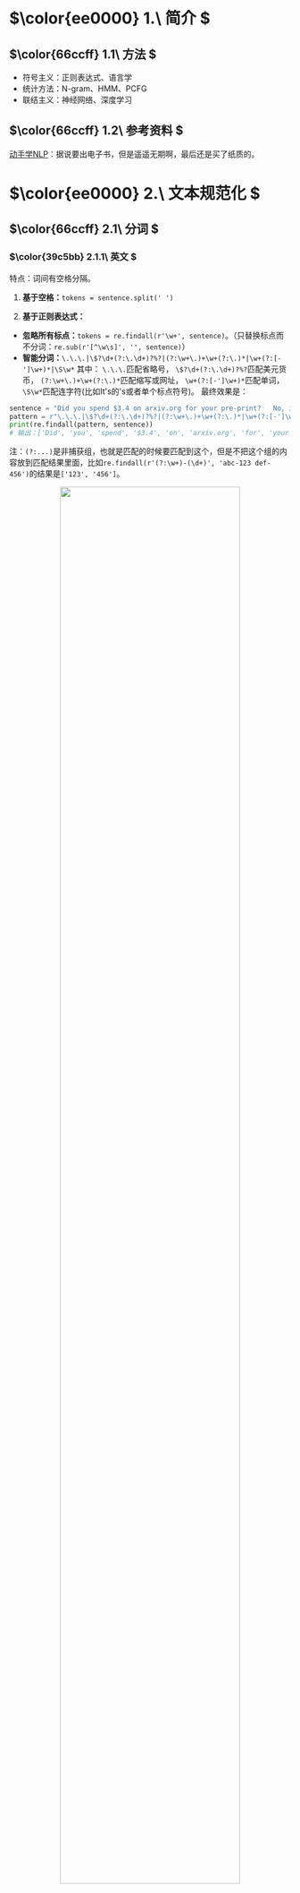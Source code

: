 # $\color{ee0000} 1.\ 简介 $
## $\color{66ccff} 1.1\ 方法 $

- 符号主义：正则表达式、语言学
- 统计方法：N-gram、HMM、PCFG
- 联结主义：神经网络、深度学习

## $\color{66ccff} 1.2\ 参考资料 $
[动手学NLP](https://hnlp.boyuai.com/)：据说要出电子书，但是遥遥无期啊，最后还是买了纸质的。

# $\color{ee0000} 2.\ 文本规范化 $
## $\color{66ccff} 2.1\ 分词 $
### $\color{39c5bb} 2.1.1\ 英文 $

特点：词间有空格分隔。

1. **基于空格：**`tokens = sentence.split(' ')`

2. **基于正则表达式：**
  - **忽略所有标点：**`tokens = re.findall(r'\w+', sentence)`。（只替换标点而不分词：`re.sub(r'[^\w\s]', '', sentence)`）
  - **智能分词：**`\.\.\.|\$?\d+(?:\.\d+)?%?|(?:\w+\.)+\w+(?:\.)*|\w+(?:[-']\w+)*|\S\w*`
  其中：
  `\.\.\.`匹配省略号，
  `\$?\d+(?:\.\d+)?%?`匹配美元货币，
  `(?:\w+\.)+\w+(?:\.)*`匹配缩写或网址，
  `\w+(?:[-']\w+)*`匹配单词，
  `\S\w*`匹配连字符(比如It's的's或者单个标点符号)。
  最终效果是：
  ```python
  sentence = "Did you spend $3.4 on arxiv.org for your pre-print?   No, it's free! It's ..."
  pattern = r"\.\.\.|\$?\d+(?:\.\d+)?%?|(?:\w+\.)+\w+(?:\.)*|\w+(?:[-']\w+)*|\S\w*"
  print(re.findall(pattern, sentence))
  # 输出：['Did', 'you', 'spend', '$3.4', 'on', 'arxiv.org', 'for', 'your', 'pre-print', '?', 'No', ',', "it's", 'free', '!', "It's", '...']
  ```
  注：`(?:...)`是非捕获组，也就是匹配的时候要匹配到这个，但是不把这个组的内容放到匹配结果里面，比如`re.findall(r'(?:\w+)-(\d+)', 'abc-123 def-456')`的结果是`['123', '456']`。

<div align=center>
<img src="assets/自然语言处理/images/image-1.png" width="80%">
</div>

### $\color{39c5bb} 2.1.2\ 中文 $

特点：词间无空格分隔。

1. **基于监督学习的序列标注模型：** CRF
2. **基于子词的分词：** 字节对编码BPE、一元语言建模分词unigram language modeling tokenization、词片WordPiece。

<p style="color:#EC407A; font-weight:bold">BPE</p>

1. **初始化：** 将所有字符作为词并在最后面加上`_`，然后统计每个前后相连字符对的频率。比如将词`beijing`拆分成字符`['b', 'e', 'i', 'j', 'i', 'n', 'g', '_']`，统计语料库里所有的词`'be', 'ei', 'ij', 'ji', 'in', 'ng', 'g_'`的频率。
2. **合并：** 合并频率最高的字符对`merge_key`，更新字符对的频率。假设`merge_key`是`ng`，那么之前的`'n', 'g'`会被替换为`'ng'`。
3. **重复：** 重复步骤2，直到达到指定的词表大小或达到指定迭代次数。

<details>
<summary><span style="color:#009688; font-weight:bold">点击展开完整代码</span></summary>

代码实现：

```python
# 1. 语料库
corpus = "nan nan nan nan nan nanjing nanjing beijing beijing beijing beijing beijing beijing dongbei dongbei dongbei bei bei"
tokens = corpus.split(' ')

# 构建基于字符的初始词表
vocabulary = set(corpus)  # {'a', ' ', 'j', 'd', 'o', 'e', 'g', 'b', 'n', 'i'}
vocabulary.remove(' ')
vocabulary.add('_')
vocabulary = sorted(list(vocabulary))
print(vocabulary)  # ['_', 'a', 'b', 'd', 'e', 'g', 'i', 'j', 'n', 'o']

# 根据语料构建词表
corpus_dict = {}
for token in tokens:
    key = token + '_'
    if key not in corpus_dict:
        corpus_dict[key] = {"split": list(key), "count": 0}
    corpus_dict[key]['count'] += 1  # 比如：'nan_': {'split': ['n', 'a', 'n', '_'], 'count': 5}

print(f"语料：")
for key in corpus_dict:
    print(corpus_dict[key]['count'], corpus_dict[key]['split'])
print(f"词表：{vocabulary}")

# 2. BPE词元学习器
for step in range(9):
    print(f"------第{step + 1}次迭代------")
    split_dict = {}  # 用于统计符号组合的出现次数
    for key in corpus_dict:
        splits = corpus_dict[key]['split']  # key是当前符号nan_，splits是分割后的符号['n', 'a', 'n', '_']
        print(f"当前符号：{key}, 分割后的符号：{splits}")
        # 遍历所有符号进行统计
        for i in range(len(splits) - 1):
            # 组合两个符号作为新的符号
            current_group = splits[i] + splits[i + 1]
            if current_group not in split_dict:
                split_dict[current_group] = 0
            split_dict[current_group] += corpus_dict[key]['count']

    group_hist = [(k, v) for k, v in sorted(split_dict.items(), key=lambda item: item[1], reverse=True)]
    print(f"当前最常出现的前5个符号组合：{group_hist[:5]}")

    merge_key = group_hist[0][0]
    print(f"本次迭代组合的符号为：{merge_key}")
    for key in corpus_dict:
        if merge_key in key:
            new_splits = []
            splits = corpus_dict[key]['split']
            i = 0
            while i < len(splits):
                if i + 1 >= len(splits):
                    new_splits.append(splits[i])
                    i += 1
                    continue
                if merge_key == splits[i] + splits[i + 1]:
                    new_splits.append(merge_key)
                    i += 2
                else:
                    new_splits.append(splits[i])
                    i += 1
            corpus_dict[key]['split'] = new_splits  # 更新分割后的符号，比如merge_key是'ng'，那么之前的'n', 'g'会被替换为'ng'

    vocabulary.append(merge_key)
    print(f"迭代后的语料为：")
    for key in corpus_dict:
        print(corpus_dict[key]['count'], corpus_dict[key]['split'])
    print(f"词表：{vocabulary}")
ordered_vocabulary = {key: i for i, key in enumerate(vocabulary)}

# 3. BPE词元分词器
sentence = "nanjing beijing"
print(f"--------输入语句：{sentence}--------")
tokens = sentence.split(' ')
tokenized_string = []
for token in tokens:
    key = token + '_'
    splits = list(key)
    # 用于在没有更新的时候跳出
    flag = 1
    while flag:
        flag = 0
        split_dict = {}
        # 遍历所有符号进行统计
        for i in range(len(splits) - 1):
            # 组合两个符号作为新的符号
            current_group = splits[i] + splits[i + 1]
            if current_group not in ordered_vocabulary:
                continue  # 如果当前组合不在词表里，跳过
            if current_group not in split_dict:
                # 判断当前组合是否在词表里，如果是的话加入split_dict
                split_dict[current_group] = ordered_vocabulary[current_group]
                flag = 1
        if not flag:
            continue
        print(f"当前分词：{splits}")
        print(f"当前组合：{split_dict}")
        # 对每个组合进行优先级的排序（此处为从小到大）
        group_hist = [(k, v) for k, v in sorted(split_dict.items(), key=lambda item: item[1])]
        # 优先级最高的组合
        merge_key = group_hist[0][0]
        print(f"当前优先级最高的{merge_key}")
        new_splits = []
        i = 0
        # 根据优先级最高的组合产生新的分词
        while i < len(splits):
            if i + 1 >= len(splits):
                new_splits.append(splits[i])
                i += 1
                continue
            if merge_key == splits[i] + splits[i + 1]:
                new_splits.append(merge_key)
                i += 2
            else:
                new_splits.append(splits[i])
                i += 1
        splits = new_splits
    tokenized_string += splits

print(f"分词结果：{tokenized_string}")
```

</details>


## $\color{66ccff} 2.2\ 词规范化 $
### $\color{39c5bb} 2.2.1\ 英文 $

1. **大小写转换：** `sentence.lower()`
2. **词目还原：** `nltk.WordNetLemmatizer().lemmatize(word, pos='v')`，其中`pos`是词性，比如`v`是动词。
3. **词干还原：** `nltk.PorterStemmer().stem(word)`

### $\color{39c5bb} 2.2.2\ 中文 $

1. **繁简转换：** `opencc`、`hanziconv`


## $\color{66ccff} 2.3\ 分句 $
### $\color{39c5bb} 2.3.1\ 英文 $

1. **基于正则表达式：** `re.split(r'[.!?]', text)`，该方法可能会出现歧义，标点`.!?`可能会出现在缩写、数字、网址其他等地方。正确做法是先分词，再分句。如下：

<details>
<summary><span style="color:#009688; font-weight:bold">点击展开完整代码</span></summary>  

```python
import re
sentence_spliter = {".", "?", '!', '...'}
sentence = "Did you spend $3.4 on arxiv.org for your pre-print? No, it's free! It's ..."
pattern = r"\.\.\.|\$?\d+(?:\.\d+)?%?|(?:\w+\.)+\w+(?:\.)*|\w+(?:[-']\w+)*|\S\w*"
tokens = re.findall(pattern, sentence)
# ['Did', 'you', 'spend', '$3.4', 'on', 'arxiv.org', 'for', 'your', 'pre-print', '?', 'No', ',', "it's", 'free', '!', "It's", '...']
print(tokens)
sentences = []
boundary = [0]
# 遍历所有token，如果该token是句子边界，则将句子加入sentences
for token_id, token in enumerate(tokens):
    if token in sentence_spliter:
        # 如果是句子边界，则把分句结果加入进去
        sentences.append(tokens[boundary[-1]:token_id + 1])
        # 将下一句句子起始位置加入boundary
        boundary.append(token_id + 1)
    # print(sentences)
# 即使最后一个句子不是句子边界，也要加入进去
if boundary[-1] != len(tokens):
    sentences.append(tokens[boundary[-1]:])

print(f"分句结果：")
for seg_sentence in sentences:
    print(seg_sentence)
```
输出：
```
['Did', 'you', 'spend', '$3.4', 'on', 'arxiv.org', 'for', 'your', 'pre-print', '?']
['No', ',', "it's", 'free', '!']
["It's", '...']
```
</details>

### $\color{39c5bb} 2.3.2\ 中文 $

1. **基于正则表达式：** `re.split(r'[。！？]', text)`，同样可能会出现歧义，正确做法是先分词，再分句。

# $\color{ee0000} 3.\ 文本表示 $

## $\color{66ccff} 3.1\ 词向量 $

这里只给出GloVe的使用，不具体讨论词向量应该怎么表示更好。

<details>
<summary><span style="color:#009688; font-weight:bold">点击展开完整代码</span></summary>

```python
import pprint  # 美化输出
from gensim.models import KeyedVectors  # 加载词向量

model = KeyedVectors.load_word2vec_format('../model/official/glove/glove.6B.100d.txt', binary=False, no_header=True)
# 使用most_similar()找到词表中距离给定词最近（最相似）的n个词
pprint.pprint(model.most_similar('film'))
pprint.pprint(model.most_similar('car'))

# 类比
def analogy(x1, x2, y1):
    # y1 + x2 - x1
    result = model.most_similar(positive=[y1, x2], negative=[x1])
    return result[0][0]
print(analogy('china', 'chinese', 'japan'))  # japanese
print(analogy('australia', 'koala', 'china'))  # panda
print(analogy('tall', 'tallest', 'long'))  # longest
print(analogy('good', 'fantastic', 'bad'))  # terrible
print(analogy('man', 'woman', 'king'))  # queen
```

</details>

## $\color{66ccff} 3.2\ 稀疏向量 $

1. **共现矩阵：**`cooccur_matrix`大小为(vocab_size, vocab_size)，`cooccur_matrix[i, j]`表示词`i`和词`j`共现(在同一个窗口内，窗口长度可以设为`5`)的次数，是对称矩阵，对角线元素无效(实际过程中用0填充)。即$C_{ij} = \sum_{t=1}^{T} \mathbb{I}(w_t = i) \sum_{-c \leq j \leq c, j \ne 0} \mathbb{I}(w_{t+j} = j)$。与推荐系统当时问题一样，高频词会与很多词共现，主导着余弦相似度的计算结果。
2. **PPMI矩阵：**`ppmi_matrix`，大小为(vocab_size, vocab_size)，
`ppmi_matrix[i, j]`表示词`i`和词`j`的正点互信息(pointwise mutual information)值，是对称矩阵。即$\text {PMI}(i, j) = \log \frac{P(i, j)}{P(i)P(j)}$，$\text {PPMI}_{ij} = \max(\text {PMI}(i, j), 0)$。式中，$P(i, j) = \frac{C_{ij}}{N},P(i)=\frac{\sum_jC_{ij}}{N}$，$N$是语料库中的词数。

<details>
<summary><span style="color:#009688; font-weight:bold">点击展开完整代码</span></summary>

代码来自：https://stackoverflow.com/questions/58701337/how-to-construct-ppmi-matrix-from-a-text-corpus

```python
def co_occurrence(sentences, window_size):
    d = defaultdict(int)
    vocab = set()
    for text in sentences:
        # preprocessing (use tokenizer instead)
        text = text.lower().split()
        # iterate over sentences
        for i in range(len(text)):
            token = text[i]
            vocab.add(token)  # add to vocab
            next_token = text[i+1 : i+1+window_size]
            for t in next_token:
                key = tuple( sorted([t, token]) )
                d[key] += 1
    
    # formulate the dictionary into dataframe
    vocab = sorted(vocab) # sort vocab
    df = pd.DataFrame(data=np.zeros((len(vocab), len(vocab)), dtype=np.int16),
                      index=vocab,
                      columns=vocab)
    for key, value in d.items():
        df.at[key[0], key[1]] = value
        df.at[key[1], key[0]] = value
    return df

def pmi(df, positive=True):
    col_totals = df.sum(axis=0)
    total = col_totals.sum()
    row_totals = df.sum(axis=1)
    expected = np.outer(row_totals, col_totals) / total
    df = df / expected
    # Silence distracting warnings about log(0):
    with np.errstate(divide='ignore'):
        df = np.log(df)
    df[np.isinf(df)] = 0.0  # log(0) = 0
    if positive:
        df[df < 0] = 0.0
    return df

text = ["I go to school every day by bus .",
        "i go to theatre every night by bus"] 
df = co_occurrence(text, 2)
ppmi = pmi(df, positive=True)
```

</details>

## $\color{66ccff} 3.3\ 稠密向量 $

1. **基于SVD的潜在语义分析LSA**：对于一个文档-词语矩阵$A$(term-document matrix)，每行代表一个词，每列代表一个文档，矩阵中的值表示词在文档中的出现频率。$A = UΣV^T$取前$k$个特征值，左奇异矩阵$U$表示词语的特征向量，右奇异矩阵$V^T$表示文档的特征向量。

2. **word2vec**：在[推荐系统2.2.1](推荐系统.html)里，这里只给出pytorch的实现。

<details>
<summary><span style="color:#009688; font-weight:bold">点击展开完整代码</span></summary>

```python
from nltk.tokenize import sent_tokenize, word_tokenize
from collections import defaultdict
import numpy as np
import torch
from torch import nn
import torch.nn.functional as F
from tqdm import trange
import matplotlib.pyplot as plt
from torch.utils.data import DataLoader
from torch.optim import Adam

# 使用类管理数据对象，包括文本读取、文本预处理等
class TheLittlePrinceDataset:
    def __init__(self, tokenize=True):
        # 利用NLTK函数进行分句和分词
        text = open('data/the little prince.txt', 'r', encoding='utf-8').read()
        if tokenize:
            self.sentences = sent_tokenize(text.lower())
            self.tokens = [word_tokenize(sent) for sent in self.sentences]
        else:
            self.text = text

    def build_vocab(self, min_freq=1):
        # 统计词频
        frequency = defaultdict(int)
        for sentence in self.tokens:
            for token in sentence:
                frequency[token] += 1
        self.frequency = frequency

        # 加入<unk>处理未登录词，加入<pad>用于对齐变长输入进而加速
        self.token2id = {'<unk>': 1, '<pad>': 0}
        self.id2token = {1: '<unk>', 0: '<pad>'}
        for token, freq in sorted(frequency.items(), key=lambda x: -x[1]):
            # 丢弃低频词
            if freq > min_freq:
                self.token2id[token] = len(self.token2id)
                self.id2token[len(self.id2token)] = token
            else:
                break

    def get_word_distribution(self):
        distribution = np.zeros(vocab_size)
        for token, freq in self.frequency.items():
            if token in dataset.token2id:
                distribution[dataset.token2id[token]] = freq
            else:
                # 不在词表中的词按<unk>计算
                distribution[1] += freq
        distribution /= distribution.sum()
        return distribution

    # 将分词结果转化为索引表示
    def convert_tokens_to_ids(self, drop_single_word=True):
        self.token_ids = []
        for sentence in self.tokens:
            token_ids = [self.token2id.get(token, 1) for token in sentence]
            # 忽略只有一个token的序列，无法计算loss
            if len(token_ids) == 1 and drop_single_word:
                continue
            self.token_ids.append(token_ids)

        return self.token_ids

dataset = TheLittlePrinceDataset()
dataset.build_vocab(min_freq=1)
sentences = dataset.convert_tokens_to_ids()

# 遍历所有的中心词-上下文词对
window_size = 2
data = []  # 存储中心词-上下文词对
for sentence in sentences:
    for i in range(len(sentence)):
        for j in range(i-window_size, i+window_size+1):
            if j == i or j < 0 or j >= len(sentence):
                continue
            center_word = sentence[i]
            context_word = sentence[j]
            data.append([center_word, context_word])

data = np.array(data)
print(data.shape, data)

# 实现skipgram算法，使用对比学习计算损失
class SkipGramNCE(nn.Module):
    def __init__(self, vocab_size, embed_size, distribution, neg_samples=20):
        super(SkipGramNCE, self).__init__()
        print(f'vocab_size = {vocab_size}, embed_size = {embed_size}, ' + f'neg_samples = {neg_samples}')
        self.input_embeddings = nn.Embedding(vocab_size, embed_size)
        self.output_embeddings = nn.Embedding(vocab_size, embed_size)
        distribution = np.power(distribution, 0.75)
        distribution /= distribution.sum()
        self.distribution = torch.tensor(distribution)
        self.neg_samples = neg_samples

    def forward(self, input_ids, labels):
        i_embed = self.input_embeddings(input_ids)
        o_embed = self.output_embeddings(labels)
        batch_size = i_embed.size(0)
        n_words = torch.multinomial(self.distribution, batch_size * self.neg_samples, replacement=True).view(batch_size, -1)
        n_embed = self.output_embeddings(n_words)
        pos_term = F.logsigmoid(torch.sum(i_embed * o_embed, dim=1))
        # 负采样，用于对比学习
        neg_term = F.logsigmoid(- torch.bmm(n_embed, i_embed.unsqueeze(2)).squeeze())
        neg_term = torch.sum(neg_term, dim=1)
        loss = - torch.mean(pos_term + neg_term)
        return loss


# 为对比学习负采样准备词频率分布
vocab_size = len(dataset.token2id)
embed_size = 128
distribution = dataset.get_word_distribution()
print(distribution)
model = SkipGramNCE(vocab_size, embed_size, distribution)


# 定义静态方法collate_batch批量处理数据，转化为PyTorch可以需要的张量类型
class DataCollator:
    @classmethod
    def collate_batch(cls, batch):
        batch = np.array(batch)
        input_ids = torch.tensor(batch[:, 0], dtype=torch.long)
        labels = torch.tensor(batch[:, 1], dtype=torch.long)
        return {'input_ids': input_ids, 'labels': labels}


# 定义训练参数以及训练循环
epochs = 100
batch_size = 128
learning_rate = 1e-3
epoch_loss = []

data_collator = DataCollator()
dataloader = DataLoader(data, batch_size=batch_size, shuffle=True, collate_fn=data_collator.collate_batch)
optimizer = Adam(model.parameters(), lr=learning_rate)
model.zero_grad()
model.train()

# 训练过程，每步读取数据，送入模型计算损失，并使用PyTorch进行优化
with trange(epochs, desc='epoch', ncols=60) as pbar:
    for epoch in pbar:
        for step, batch in enumerate(dataloader):
            loss = model(**batch)
            pbar.set_description(f'epoch-{epoch}, loss={loss.item():.4f}')
            loss.backward()
            optimizer.step()
            model.zero_grad()
        epoch_loss.append(loss.item())

epoch_loss = np.array(epoch_loss)
plt.plot(range(len(epoch_loss)), epoch_loss)
plt.xlabel('training epoch')
plt.ylabel('loss')
plt.show()
# 保存模型
torch.save(model, '../model/prince/skipgram_nce.pth')
# 保存词向量
embeddings = model.input_embeddings.weight.data.numpy()
np.save('../model/prince/embeddings.npy', embeddings)
# 查询happy和sad的词向量，然后计算它们的余弦相似度
happy = embeddings[dataset.token2id['happy']]
sad = embeddings[dataset.token2id['sad']]
similarity = np.dot(happy, sad) / (np.linalg.norm(happy) * np.linalg.norm(sad))
print(similarity)  # 0.05455044
```

</details>


## $\color{66ccff} 3.4\ 文档表示 $

1. **TF-IDF**：
**TF**: Term Frequency，词频，表示词在文档中出现的频率。
**IDF**: Inverse Document Frequency，逆文档频率，表示词在文档集合中的稀有程度。
$$\text {TF}(w, d) = \frac{f_{w,d}}{\sum_{w' \in d} f_{w',d}}, \text {IDF}(w) = \log \frac{N}{\text {df}_w(+1)}$$
其中$f_{w,d}$是词$w$在文档$d$中的频率，$\text {df}_w$是包含词$w$的文档数，$N$是文档总数，$+1$是为了避免分母为0。

<details>
<summary><span style="color:#009688; font-weight:bold">点击展开完整代码</span></summary>

```python
class TFIDF:
    def __init__(self, vocab_size, norm='l2', smooth_idf=True, sublinear_tf=True):
        self.vocab_size = vocab_size
        self.norm = norm  # l2能让不同文档的TF-IDF向量长度一致
        self.smooth_idf = smooth_idf
        self.sublinear_tf = sublinear_tf

    def fit(self, X):
        doc_freq = np.zeros(self.vocab_size, dtype=np.float64)
        for data in X:
            for token_id in set(data):
                doc_freq[token_id] += 1
        doc_freq += int(self.smooth_idf)
        n_samples = len(X) + int(self.smooth_idf)
        self.idf = np.log(n_samples / doc_freq) + 1

    def transform(self, X):
        assert hasattr(self, 'idf')
        term_freq = np.zeros((len(X), self.vocab_size), dtype=np.float64)
        for i, data in enumerate(X):
            for token in data:
                term_freq[i, token] += 1
        if self.sublinear_tf:
            term_freq = np.log(term_freq + 1)
        Y = term_freq * self.idf
        if self.norm:
            row_norm = (Y ** 2).sum(axis=1)
            row_norm[row_norm == 0] = 1
            Y /= np.sqrt(row_norm)[:, None]
        return Y

    def fit_transform(self, X):
        self.fit(X)
        return self.transform(X)
```
</details>


2. **稠密向量**：
- 将文档里所有词的embedding求平均(平均池化、最大池化、注意力池化等)。
- 使用RNN、Transformer等模型的最后一层输出。



# $\color{ee0000} 4.\ 文本分类 $

## $\color{66ccff} 4.1\ 正则表达式 $

适合简单的文本分类任务，要求文本的特征比较明显(存在明显的关键词)。
不需要任何标注数据与训练，但是需要人工设计规则。

## $\color{66ccff} 4.2\ 朴素贝叶斯 $

对于分类问题$P(C|\boldsymbol{x})=\frac {P(\boldsymbol{x}|C)P(C)}{P(\boldsymbol{x})}:$

对于每个类别，计算其在所有样本中出现的概率，称之为先验概率$P(C)$。
对于每个特征，计算它在每个类别下的概率，称之为条件概率/似然函数$P(\boldsymbol x|C)$。
根据贝叶斯定理，计算给定特征下，每个类别出现的概率，称之为后验概率$P(C|\boldsymbol{x})$。
根据后验概率$P(C|\boldsymbol x)$的大小判定分类。
对于文本分类，朴素贝叶斯公式如下：
$$P(c|d) = \frac{P(d|c)P(c)}{P(d)} \propto P(d|c)P(c) = P(c)\prod_{i=1}^{n}P(w_i|c)$$
式中，将文档$d$表示为词的序列$d=(w_1,w_2,...,w_n)$，$P(c|d)$是文档$d$属于类别$c$的概率，$P(d|c)$是类别$c$下文档$d$的概率，$P(c)$是类别$c$的概率，$P(w_i|c)$是类别$c$下词$w_i$的概率。其中，naive Bayes的假设：
- **条件独立假设**：词之间相互独立，即$P(w_i|c)$与$P(w_j|c)$独立，因此$P(d|c)=P(w_1,w_2,...,w_n|c)=P_1(w_1|c)P_2(w_2|c)...P_n(w_n|c)$，P的下标表示词的位置。
- **词袋假设**：词的位置对分类没有影响，对于某个词$w_k$，有$\forall i,j, P_i(w_k|c)=P_j(w_k|c)=P(w_k|c)$。
但目前还有一个问题，如果某个词$w_p$虽然很能代表类别$C_q$，但是却没有在训练集的$C_q$里出现，那么$P(w_p|c_q)=0$，解决方法是Laplace平滑，$P(w_p|C_q)=\frac{\text {count}(w_p|c_q)+1}{(\sum_{w\in \mathcal{V} }^{}\text {count}(w|c_q)) +\mathcal{|V|} }$

<details>
<summary><span style="color:#009688; font-weight:bold">点击展开完整代码</span></summary>

```python
from tqdm import tqdm
from collections import defaultdict
import json
import spacy
from spacy.lang.zh.stop_words import STOP_WORDS
import numpy as np

nlp = spacy.load('zh_core_web_sm')


class BooksDataset:
    def __init__(self):
        train_file, test_file = 'data/Hands-on-NLP/train.jsonl', 'data/Hands-on-NLP/test.jsonl'

        # 下载数据为JSON格式，转化为Python对象
        def read_file(file_name):
            with open(file_name, 'r', encoding='utf-8') as fin:
                json_list = list(fin)
            data_split = []
            for json_str in json_list:
                data_split.append(json.loads(json_str))
            return data_split

        self.train_data, self.test_data = read_file(train_file), read_file(test_file)
        print('train size =', len(self.train_data),
              ', test size =', len(self.test_data))

        # 建立文本标签和数字标签的映射
        self.label2id, self.id2label = {}, {}
        for data_split in [self.train_data, self.test_data]:
            for data in data_split:
                txt = data['class']
                if txt not in self.label2id:
                    idx = len(self.label2id)
                    self.label2id[txt] = idx
                    self.id2label[idx] = txt
                label_id = self.label2id[txt]
                data['label'] = label_id

    def tokenize(self, attr='book'):
        # 使用以下两行命令安装spacy用于中文分词
        # pip install -U spacy
        # python -m spacy download zh_core_web_sm
        # 去除文本中的符号和停用词
        for data_split in [self.train_data, self.test_data]:
            for data in tqdm(data_split):
                # 转为小写
                text = data[attr].lower()
                # 符号替换为空
                tokens = [t.text for t in nlp(text) if t.text not in STOP_WORDS]
                # 这一步比较耗时，因此把tokenize的结果储存起来
                data['tokens'] = tokens

    # 根据分词结果建立词表，忽略部分低频词，
    # 可以设置词最短长度和词表最大大小
    def build_vocab(self, min_freq=3, min_len=2, max_size=None):
        frequency = defaultdict(int)
        for data in self.train_data:
            tokens = data['tokens']
            for token in tokens:
                frequency[token] += 1

        print(f'unique tokens = {len(frequency)}, ' + \
              f'total counts = {sum(frequency.values())}, ' + \
              f'max freq = {max(frequency.values())}, ' + \
              f'min freq = {min(frequency.values())}')

        self.token2id = {}
        self.id2token = {}
        total_count = 0
        for token, freq in sorted(frequency.items(), key=lambda x: -x[1]):
            if max_size and len(self.token2id) >= max_size:
                break
            if freq > min_freq:
                if (min_len is None) or (min_len and len(token) >= min_len):
                    self.token2id[token] = len(self.token2id)
                    self.id2token[len(self.id2token)] = token
                    total_count += freq
            else:
                break
        print(f'min_freq = {min_freq}, min_len = {min_len}, ' + \
              f'max_size = {max_size}, '
              f'remaining tokens = {len(self.token2id)}, '
              f'in-vocab rate = {total_count / sum(frequency.values())}')

    # 将分词后的结果转化为数字索引
    def convert_tokens_to_ids(self):
        for data_split in [self.train_data, self.test_data]:
            for data in data_split:
                data['token_ids'] = []
                for token in data['tokens']:
                    if token in self.token2id:
                        data['token_ids'].append(self.token2id[token])


dataset = BooksDataset()
dataset.tokenize()
print(dataset.train_data[0]['tokens'])
print(dataset.label2id)


dataset.build_vocab(min_freq=3)
dataset.convert_tokens_to_ids()
print(dataset.train_data[0]['token_ids'])


train_X, train_Y = [], []
test_X, test_Y = [], []

for data in dataset.train_data:
    x = np.zeros(len(dataset.token2id), dtype=np.int32)
    for token_id in data['token_ids']:
        x[token_id] += 1
    train_X.append(x)
    train_Y.append(data['label'])
for data in dataset.test_data:
    x = np.zeros(len(dataset.token2id), dtype=np.int32)
    for token_id in data['token_ids']:
        x[token_id] += 1
    test_X.append(x)
    test_Y.append(data['label'])
train_X, train_Y = np.array(train_X), np.array(train_Y)
test_X, test_Y = np.array(test_X), np.array(test_Y)


class NaiveBayes:
    def __init__(self, num_classes, vocab_size):
        self.num_classes = num_classes
        self.vocab_size = vocab_size
        self.prior = np.zeros(num_classes, dtype=np.float64)
        self.likelihood = np.zeros((num_classes, vocab_size), dtype=np.float64)

    def fit(self, X, Y):
        # NaiveBayes的训练主要涉及先验概率和似然的估计，
        # 这两者都可以通过计数简单获得
        for x, y in zip(X, Y):
            self.prior[y] += 1
            for token_id in x:
                self.likelihood[y, token_id] += 1

        self.prior /= self.prior.sum()
        # laplace平滑
        self.likelihood += 1
        self.likelihood /= self.likelihood.sum(axis=0)
        # 为了避免精度溢出，使用对数概率
        self.prior = np.log(self.prior)
        self.likelihood = np.log(self.likelihood)

    def predict(self, X):
        # 算出各个类别的先验概率与似然的乘积，找出最大的作为分类结果
        preds = []
        for x in X:
            p = np.zeros(self.num_classes, dtype=np.float64)
            for i in range(self.num_classes):
                p[i] += self.prior[i]
                for token in x:
                    p[i] += self.likelihood[i, token]
            preds.append(np.argmax(p))
        return preds


nb = NaiveBayes(len(dataset.label2id), len(dataset.token2id))
train_X, train_Y = [], []
for data in dataset.train_data:
    train_X.append(data['token_ids'])
    train_Y.append(data['label'])
nb.fit(train_X, train_Y)

for i in range(3):
    print(f'P({dataset.id2label[i]}) = {np.exp(nb.prior[i])}')
for i in range(3):
    print(f'P({dataset.id2token[i]}|{dataset.id2label[0]}) = ' + \
          f'{np.exp(nb.likelihood[0, i])}')

test_X, test_Y = [], []
for data in dataset.test_data:
    test_X.append(data['token_ids'])
    test_Y.append(data['label'])

NB_preds = nb.predict(test_X)

for i, (p, y) in enumerate(zip(NB_preds, test_Y)):
    if i >= 5:
        break
    print(f'test example-{i}, prediction = {p}, label = {y}')
```

</details>

## $\color{66ccff} 4.3\ 逻辑回归 $

在NB中，我们使用的是$d=(w_1,w_2,...,w_n)$来表示文档，但是这种表示方法忽略了词之间的关系，比如词的顺序、词的位置等。逻辑回归可以解决这个问题，它的输入是文档的特征向量$\boldsymbol{x}=(x_1,x_2,...,x_n)$，其中$x_i$是词$w_i$的特征向量，可以是词向量、TF-IDF向量等。逻辑回归的输出是一个标量，表示文档属于某个类别的概率。逻辑回归的损失函数是交叉熵损失函数：
$$L=-\frac 1 N \sum_{i=1}^{N}\log p_\theta(c_i|\boldsymbol{x}_i) + \lambda \|\theta\|_2^2$$
其中，$N$是样本数，$p_\theta(c_i|\boldsymbol{x}_i$是模型预测的文档$\boldsymbol{x}_i$属于类别$c_i$的概率，$\theta$是模型参数，$\lambda$是正则化系数。
二分类时，$p_\theta(c_i=1|\boldsymbol{x}_i)=\sigma(\boldsymbol{\theta}^T\boldsymbol{x}_i)=\frac{1}{1+\exp(-\boldsymbol{\theta}^T\boldsymbol{x}_i)}$，$p_\theta(c_i=0|\boldsymbol{x}_i)=1-p_\theta(c_i=1|\boldsymbol{x}_i)=\frac{\exp(-\boldsymbol{\theta}^T\boldsymbol{x}_i)}{1+\exp(-\boldsymbol{\theta}^T\boldsymbol{x}_i)}$。
多分类时，$p_\theta(c_i=k|\boldsymbol{x}_i)=\text{softmax}(\boldsymbol{\theta}_k^T\boldsymbol{x}_i)=\frac{\exp(\boldsymbol{\theta}_k^T\boldsymbol{x}_i)}{\sum_{j=1}^{K}\exp(\boldsymbol{\theta}_j^T\boldsymbol{x}_i)}$。

<details>
<summary><span style="color:#009688; font-weight:bold">点击展开完整代码</span></summary>

数据集同4.2朴素贝叶斯。另外还实现了微平均micro-average和宏平均macro-average。

```python
import torch
from torch import nn
from tqdm import tqdm, trange
import matplotlib.pyplot as plt
import numpy as np
from torch.utils.data import Dataset, DataLoader
from torch.optim import SGD, Adam

class TFIDF:
    def __init__(self, vocab_size, norm='l2', smooth_idf=True, sublinear_tf=True):
        self.vocab_size = vocab_size
        self.norm = norm  # l2能让不同文档的TF-IDF向量长度一致
        self.smooth_idf = smooth_idf
        self.sublinear_tf = sublinear_tf

    def fit(self, X):
        doc_freq = np.zeros(self.vocab_size, dtype=np.float64)
        for data in X:
            for token_id in set(data):
                doc_freq[token_id] += 1
        doc_freq += int(self.smooth_idf)
        n_samples = len(X) + int(self.smooth_idf)
        self.idf = np.log(n_samples / doc_freq) + 1

    def transform(self, X):
        assert hasattr(self, 'idf')
        term_freq = np.zeros((len(X), self.vocab_size), dtype=np.float64)
        for i, data in enumerate(X):
            for token in data:
                term_freq[i, token] += 1
        if self.sublinear_tf:
            term_freq = np.log(term_freq + 1)
        Y = term_freq * self.idf
        if self.norm:
            row_norm = (Y ** 2).sum(axis=1)
            row_norm[row_norm == 0] = 1
            Y /= np.sqrt(row_norm)[:, None]
        return Y

    def fit_transform(self, X):
        self.fit(X)
        return self.transform(X)

tfidf = TFIDF(len(dataset.token2id))
tfidf.fit(train_X)
train_F = tfidf.transform(train_X)
test_F = tfidf.transform(test_X)


class LR(nn.Module):
    def __init__(self, input_dim, output_dim):
        super(LR, self).__init__()
        self.linear = nn.Linear(input_dim, output_dim)

    def forward(self, input_feats, labels=None):
        outputs = self.linear(input_feats)

        if labels is not None:
            loss_fc = nn.CrossEntropyLoss()
            loss = loss_fc(outputs, labels)
            return (loss, outputs)

        return outputs


model = LR(len(dataset.token2id), len(dataset.label2id))


# 使用PyTorch的DataLoader来进行数据循环，因此按照PyTorch的接口
# 实现myDataset和DataCollator两个类
# myDataset是对特征向量和标签的简单封装便于对齐接口，
# DataCollator用于批量将数据转化为PyTorch支持的张量类型
class myDataset(Dataset):
    def __init__(self, X, Y):
        self.X = X
        self.Y = Y

    def __len__(self):
        return len(self.X)

    def __getitem__(self, idx):
        return self.X[idx], self.Y[idx]


class DataCollator:
    @classmethod
    def collate_batch(cls, batch):
        feats, labels = [], []
        for x, y in batch:
            feats.append(x)
            labels.append(y)
        # 直接将一个ndarray的列表转化为张量是非常慢的，
        # 所以需要提前将列表转化为一整个ndarray
        feats = torch.tensor(np.array(feats), dtype=torch.float)
        labels = torch.tensor(np.array(labels), dtype=torch.long)
        return {'input_feats': feats, 'labels': labels}


# 设置训练超参数和优化器，模型初始化
epochs = 50
batch_size = 128
learning_rate = 1e-3
weight_decay = 0

train_dataset = myDataset(train_F, train_Y)
test_dataset = myDataset(test_F, test_Y)

data_collator = DataCollator()
train_dataloader = DataLoader(train_dataset, batch_size=batch_size, shuffle=True, collate_fn=data_collator.collate_batch)
test_dataloader = DataLoader(test_dataset, batch_size=batch_size, shuffle=False, collate_fn=data_collator.collate_batch)
optimizer = Adam(model.parameters(), lr=learning_rate, weight_decay=weight_decay)
model.zero_grad()
model.train()

# 模型训练
with trange(epochs, desc='epoch', ncols=60) as pbar:
    epoch_loss = []
    for epoch in pbar:
        model.train()
        for step, batch in enumerate(train_dataloader):
            loss = model(**batch)[0]
            pbar.set_description(f'epoch-{epoch}, loss={loss.item():.4f}')
            loss.backward()
            optimizer.step()
            model.zero_grad()
            epoch_loss.append(loss.item())

    epoch_loss = np.array(epoch_loss)
    # 打印损失曲线
    plt.plot(range(len(epoch_loss)), epoch_loss)
    plt.xlabel('training epoch')
    plt.ylabel('loss')
    plt.show()

    model.eval()
    with torch.no_grad():
        loss_terms = []
        for batch in test_dataloader:
            loss = model(**batch)[0]
            loss_terms.append(loss.item())
        print(f'eval_loss = {np.mean(loss_terms):.4f}')

LR_preds = []
model.eval()
for batch in test_dataloader:
    with torch.no_grad():
        _, preds = model(**batch)
        preds = np.argmax(preds, axis=1)
        LR_preds.extend(preds)

for i, (p, y) in enumerate(zip(LR_preds, test_Y)):
    if i >= 5:
        break
    print(f'test example-{i}, prediction = {p}, label = {y}')


test_Y = np.array(test_Y)
NB_preds = np.array(NB_preds)
LR_preds = np.array(LR_preds)

def micro_f1(preds, labels):
    TP = np.sum(preds == labels)
    FN = FP = 0
    for i in range(len(dataset.label2id)):
        FN += np.sum((preds == i) & (labels != i))
        FP += np.sum((preds != i) & (labels == i))
    precision = TP / (TP + FP)
    recall = TP / (TP + FN)
    f1 = 2 * precision * recall / (precision + recall)
    return f1

def macro_f1(preds, labels):
    f_scores = []
    for i in range(len(dataset.label2id)):
        TP = np.sum((preds == i) & (labels == i))
        FN = np.sum((preds == i) & (labels != i))
        FP = np.sum((preds != i) & (labels == i))
        precision = TP / (TP + FP)
        recall = TP / (TP + FN)
        f1 = 2 * precision * recall / (precision + recall)
        f_scores.append(f1)
    return np.mean(f_scores)

print(f'NB: micro-f1 = {micro_f1(NB_preds, test_Y)}, '+\
      f'macro-f1 = {macro_f1(NB_preds, test_Y)}')
print(f'LR: micro-f1 = {micro_f1(LR_preds, test_Y)}, '+\
      f'macro-f1 = {macro_f1(LR_preds, test_Y)}')
```
输出：
```
NB: micro-f1 = 0.8961520630505331, macro-f1 = 0.8948572078813896
LR: micro-f1 = 0.9151599443671766, macro-f1 = 0.9143871512947528
```

</details>


# $\color{ee0000} 5.\ 文本聚类 $

先将文档转化为特征向量，然后使用聚类算法对特征向量进行聚类。

## $\color{66ccff} 5.1\ K-means $
注意使用TF-IDF向量的时候需要L2正则化，因为K-means对特征的尺度敏感。

## $\color{66ccff} 5.2\ 基于高斯混合的EM算法 $

高斯函数的PDF：
$$f_\chi(x)=\frac{\exp\left[-\frac12(x-\mu)^T\Sigma^{-1}\left(x-\mu\right)\right]}{(2\pi)^{\frac D2}\left|\Sigma\right|^{\frac12}}$$
式中，$\mu$是均值(维度与$x$一样，都是$D$)，$\Sigma_{D\times D}$是协方差矩阵，$D$是特征维度，$\chi=\{\mu,\Sigma\}$是高斯分布的参数。
高斯混合模型是多个高斯函数的线性组合，其PDF是：
$$f(x)=\sum_{k=1}^{K}\pi_kf_k(x)$$
式中，$\pi_k$是第$k$个高斯函数的权重(混合系数)，满足$\pi_k \ge 0,\sum_{k=1}^{K}\pi_k=1$，$f_k(x)$是第$k$个高斯函数。
EM算法的目标是最大化似然函数：
$$\max_{\theta} \prod_{i=1}^{N}f(x) = \max_{\theta} \prod_{i=1}^{N}\sum_{k=1}^{K}\pi_kf_k(x) \Rightarrow \max_{\theta} \sum_{i=1}^{N}\log\left(\sum_{k=1}^{K}\pi_kf_k(x_i)\right)$$
其中，参数$\theta=\{\pi_k,\mu_k,\Sigma_k\}_{k=1}^{K}$。
初始：随机初始化参数$\theta$。
E步：计算每个样本$x_i$属于第$k$个高斯函数的概率：
$$\gamma_{ik}=\frac{\pi_kf_k(x_i)}{\sum_{j=1}^{K}\pi_jf_j(x_i)}$$
$\gamma_{ik}$事实上建模的是一种概率分布。
M步：更新参数：
$$\pi_k=\frac1N\sum_{i=1}^{N}\gamma_{ik},\mu_k=\frac{\sum_{i=1}^{N}\gamma_{ik}x_i}{\sum_{i=1}^{N}\gamma_{ik}},\Sigma_k=\frac{\sum_{i=1}^{N}\gamma_{ik}(x_i-\mu_k)(x_i-\mu_k)^T}{\sum_{i=1}^{N}\gamma_{ik}}$$
式中，$N$是样本数。
EM算法的收敛条件：
- 最大迭代次数。
- 参数变化小于阈值。

**EM算法与K-means的关联：**
K-means是EM算法的特例，K-means的E步是硬聚类，M步是更新均值，K-means的E步是$\gamma_{ik}=\begin{cases}1 & \text{if }k=\arg\min_j\|x_i-\mu_j\|_2^2\\0 & \text{otherwise}\end{cases}$，M步是$\mu_k=\frac{\sum_{i=1}^{N}\gamma_{ik}x_i}{\sum_{i=1}^{N}\gamma_{ik}}$。也就是说，EM比K-means多了$\pi_k$和$\Sigma_k$的更新，而这两个参数代表着高斯分布的权重和协方差。
如果EM满足协方差矩阵等比于单位矩阵且权重和均方差均相同(只有均值可变)且假设方差无限接近于0时，EM等价于k-means：
- $\Sigma_k = \sigma^2 I$：每个高斯分布的形状相同(所有的高斯模型都为球状)，只是位置不同，这类似于K-means中的每个簇的形状相同。
- 权重和均方差均相同：所有高斯分布的权重和方差相同意味着每个簇的重要性相同，这与K-means中的簇没有优先级类似。
- 方差无限接近于0：方差接近于0意味着高斯分布变得非常尖锐，几乎所有的概率质量集中在均值附近，这样每个数据点只会被分配给离它最近的均值对应的簇，这与K-means中的硬聚类分配相同。


## $\color{66ccff} 5.3\ 无监督朴素贝叶斯 $

k-means和基于高斯混合的EM算法都是基于**文档的特征向量**进行聚类，无监督朴素贝叶斯是基于文档的**词序列**进行聚类。
朴素贝叶斯假设一个文档中的所有词都是在给定文档标签的条件下独立同分布地通过一个离散分布生成的。
无监督朴素贝叶斯的EM算法，对于文档$x_i$：
$$f(x_i)=\sum_{k=1}^{K}\pi_kf_k(x_i)$$
其中，$f_k(x_i)$是第$k$个簇的离散分布，表示为$f_k(x)=\prod_{j=1}^{|w_i|}\text{Multi}(x_{ij}|\theta_{k})$，$|w_i|$是文档$x_i$的词数，$x_{ij}$是文档$x_i$的第$j$个词，$\theta_{k}=(p_{k1},p_{k2},...,p_{k|V|})$是第$k$个簇的参数，$p_{kj}$是第$k$个簇生成词$w_j$的概率，$|V|$是词表大小。
E步：计算每个词$w_j$属于第$k$个簇的概率：
$$\gamma_{ijk}=\frac{\pi_kf_k(x_i)}{\sum_{j=1}^{K}\pi_jf_j(x_i)}$$
M步：更新参数：
$$\pi_k=\frac1N\sum_{i=1}^{N}\gamma_{ik},p_{kj}=\frac{\sum_{i=1}^{N}\gamma_{ijk}}{\sum_{i=1}^{N}\sum_{j=1}^{|V|}\gamma_{ijk}}$$
式中，$N$是文档数。


## $\color{66ccff} 5.4\ 主题模型 $

前面都是认为每个文档只有一个标签，主题模型假设文档有一个所有标签上的概率分布$y$，而每个词$w_i$还是仅有一个标签$z_i$，即$z_i$服从$y$的概率分布，是$y$上的一个采样。
概率潜在模型：pLSA(probabilistic Latent Semantic Analysis)：
$$P(w_i|d)=\sum_{z}P(w_i|z)P(z|d)$$
其中，$P(w_i|z)$是词$w_i$在主题$z$上的概率，$P(z|d)$是主题$z$在文档$d$上的概率。

潜在狄利克雷分配：LDA(Latent Dirichlet Allocation)：
认为标签概率分布是稀疏的，即每个文档只有少量主题，每个主题只有少量词。需要使用变分推断或者马尔可夫链蒙特卡洛方法进行求解。


# $\color{ee0000} 6.\ 语言模型 $
语言模型是用来计算一个句子(文字序列)的概率的模型。
**困惑度**(perplexity)是语言模型的评价指标，困惑度越低，模型越好。对于测试语料库$x_{1:N}$，困惑度的定义是：
$$\text{Perplexity}(x_{1:N})=\exp\left(-\frac1N\sum_{n=1}^{N}\log p(x_n|x_{1:n-1})\right)$$
其中，$p(x_n|x_{1:n-1})$是模型预测第$n$个词的概率。



牛魔的后面的LLM要显存那么多，kaggle上16G的都跑不了。不玩了，用下面的demo暂时结束吧。等之后找个4090的玩。


```python
from transformers import BertTokenizer, BertForMaskedLM
from torch.nn import functional as F
import torch

# 选用bert-base-uncased模型进行预测，使用相应的分词器
tokenizer = BertTokenizer.from_pretrained('../HF_model/google-bert/bert-base-uncased')
model = BertForMaskedLM.from_pretrained('../HF_model/google-bert/bert-base-uncased', return_dict=True)

# 准备输入句子“The capital of China is [MASK].”
text = 'The capital of China is ' + tokenizer.mask_token + '.'
# 将输入句子编码为PyTorch张量
inputs = tokenizer.encode_plus(text, return_tensors='pt')
# 定位[MASK]所在的位置
mask_index = torch.where(inputs['input_ids'][0] == tokenizer.mask_token_id)
output = model(**inputs)
logits = output.logits
# 从[MASK]所在位置的输出分布中，选择概率最高的5个并打印
distribution = F.softmax(logits, dim=-1)
mask_word = distribution[0, mask_index, :]
top_5 = torch.topk(mask_word, 5, dim=1)[1][0]
for token in top_5:
    word = tokenizer.decode([token])
    new_sentence = text.replace(tokenizer.mask_token, word)
    print(new_sentence)
```
输出：
```
hello again.
hello there.
hello mom.
hello kitty.
hello you.
```
